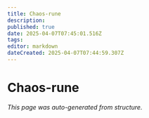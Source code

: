 ```yaml
---
title: Chaos-rune
description: 
published: true
date: 2025-04-07T07:45:01.516Z
tags: 
editor: markdown
dateCreated: 2025-04-07T07:44:59.307Z
---
```


# Chaos-rune

*This page was auto-generated from structure.*